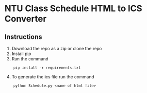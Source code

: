 NTU Class Schedule HTML to ICS Converter
===========================================

Instructions
-----------
1. Download the repo as a zip or clone the repo
2. Install pip
3. Run the command
```	
	pip install -r requirements.txt
```
4. To generate the ics file run the command
```
	python Schedule.py <name of html file>
```
